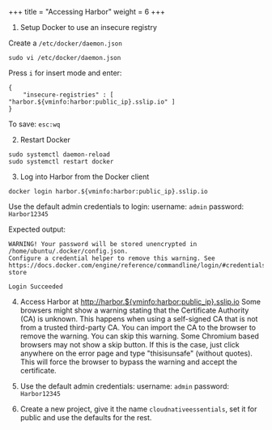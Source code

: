 +++
title = "Accessing Harbor"
weight = 6
+++

1. Setup Docker to use an insecure registry

Create a `/etc/docker/daemon.json`

```ctr:harbor
sudo vi /etc/docker/daemon.json
```

Press `i` for insert mode and enter:

```shell
{
    "insecure-registries" : [ "harbor.${vminfo:harbor:public_ip}.sslip.io" ]
}
```

To save: `esc:wq` 

2. Restart Docker

```ctr:harbor
sudo systemctl daemon-reload
sudo systemctl restart docker
```

3. Log into Harbor from the Docker client

```ctr:harbor
docker login harbor.${vminfo:harbor:public_ip}.sslip.io
```

Use the default admin credentials to login:
   username: `admin`
   password: `Harbor12345`

Expected output:
```shell
WARNING! Your password will be stored unencrypted in /home/ubuntu/.docker/config.json.
Configure a credential helper to remove this warning. See
https://docs.docker.com/engine/reference/commandline/login/#credentials-store

Login Succeeded
```

4. Access Harbor at <a href="http://harbor.${vminfo:harbor:public_ip}.sslip.io">http://harbor.${vminfo:harbor:public_ip}.sslip.io</a>
Some browsers might show a warning stating that the Certificate Authority (CA) is unknown. This happens when using a self-signed CA that is not from a trusted third-party CA. You can import the CA to the browser to remove the warning. You can skip this warning. Some Chromium based browsers may not show a skip button. If this is the case, just click anywhere on the error page and type "thisisunsafe" (without quotes). This will force the browser to bypass the warning and accept the certificate.

5. Use the default admin credentials:
   username: `admin`
   password: `Harbor12345`

6. Create a new project, give it the name `cloudnativeessentials`, set it for public and use the defaults for the rest.

